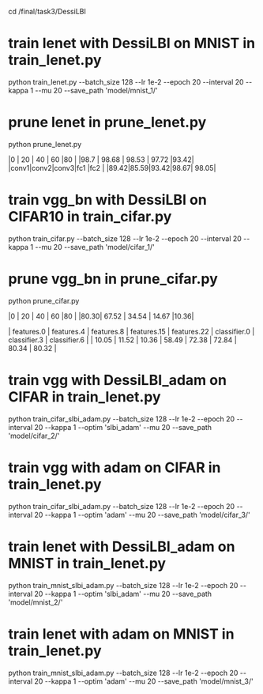 cd /final/task3/DessiLBI

# train lenet with DessiLBI on MNIST in train_lenet.py

python train_lenet.py --batch_size 128 --lr 1e-2 --epoch 20 --interval 20 --kappa 1 --mu 20 --save_path 'model/mnist_1/'

# prune lenet in prune_lenet.py

python prune_lenet.py

|0    | 20    | 40    | 60    |80   |
|98.7 | 98.68 | 98.53 | 97.72 |93.42|
|conv1|conv2|conv3|fc1  |fc2  |
|89.42|85.59|93.42|98.67| 98.05|

# train vgg_bn with DessiLBI on CIFAR10 in train_cifar.py

python train_cifar.py --batch_size 128 --lr 1e-2 --epoch 20 --interval 20 --kappa 1 --mu 20 --save_path 'model/cifar_1/'

# prune vgg_bn in prune_cifar.py

python prune_cifar.py

|0    | 20    | 40    | 60    |80   |
|80.30| 67.52 | 34.54 | 14.67 |10.36|


| features.0 | features.4 | features.8 | features.15 | features.22 | classifier.0 | classifier.3 | classifier.6 |
|    10.05   | 11.52      | 10.36      |   58.49     |   72.38     |  72.84       |    80.34     |     80.32    |

# train vgg with DessiLBI_adam on CIFAR in train_lenet.py

python train_cifar_slbi_adam.py --batch_size 128 --lr 1e-2 --epoch 20 --interval 20 --kappa 1 --optim 'slbi_adam' --mu 20 --save_path 'model/cifar_2/'

# train vgg with adam on CIFAR in train_lenet.py
python train_cifar_slbi_adam.py --batch_size 128 --lr 1e-2 --epoch 20 --interval 20 --kappa 1 --optim 'adam' --mu 20 --save_path 'model/cifar_3/'

# train lenet with DessiLBI_adam on MNIST in train_lenet.py

python train_mnist_slbi_adam.py --batch_size 128 --lr 1e-2 --epoch 20 --interval 20 --kappa 1 --optim 'slbi_adam' --mu 20 --save_path 'model/mnist_2/'

# train lenet with adam on MNIST in train_lenet.py
python train_mnist_slbi_adam.py --batch_size 128 --lr 1e-2 --epoch 20 --interval 20 --kappa 1 --optim 'adam' --mu 20 --save_path 'model/mnist_3/'
